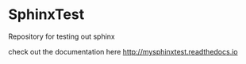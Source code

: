# SphinxTest
Repository for testing out sphinx

check out the documentation here <http://mysphinxtest.readthedocs.io>
